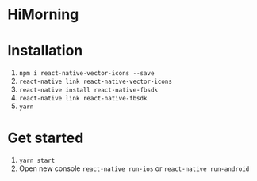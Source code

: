 # HiMorning

# Installation
1. `npm i react-native-vector-icons --save`
2. `react-native link react-native-vector-icons`
3. `react-native install react-native-fbsdk`
4. `react-native link react-native-fbsdk`
5. `yarn`

# Get started
1. `yarn start`
2. Open new console `react-native run-ios` or `react-native run-android`
